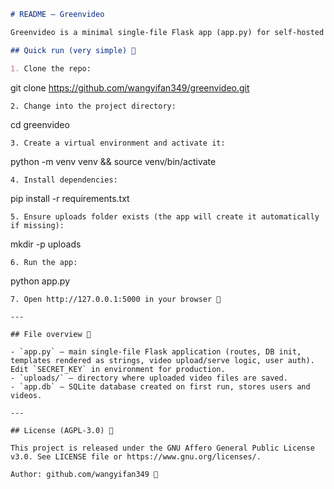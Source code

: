```markdown
# README — Greenvideo

Greenvideo is a minimal single-file Flask app (app.py) for self-hosted video sharing. Users can register/login, upload videos (mp4/webm/ogg/mov/mkv up to 500MB), mark videos public or hidden, manage their videos (toggle visibility, delete), and search other users by username with an LCS-based similarity ranking. Public videos are viewable on user pages. The app stores files in ./uploads and metadata in app.db (SQLite).

## Quick run (very simple) 🚀

1. Clone the repo:
   ```
   git clone https://github.com/wangyifan349/greenvideo.git
   ```
2. Change into the project directory:
   ```
   cd greenvideo
   ```
3. Create a virtual environment and activate it:
   ```
   python -m venv venv && source venv/bin/activate
   ```
4. Install dependencies:
   ```
   pip install -r requirements.txt
   ```
5. Ensure uploads folder exists (the app will create it automatically if missing):
   ```
   mkdir -p uploads
   ```
6. Run the app:
   ```
   python app.py
   ```
7. Open http://127.0.0.1:5000 in your browser 🎉

---

## File overview 📁

- `app.py` — main single-file Flask application (routes, DB init, templates rendered as strings, video upload/serve logic, user auth). Edit `SECRET_KEY` in environment for production.  
- `uploads/` — directory where uploaded video files are saved.  
- `app.db` — SQLite database created on first run, stores users and videos.

---

## License (AGPL-3.0) 📜

This project is released under the GNU Affero General Public License v3.0. See LICENSE file or https://www.gnu.org/licenses/.

Author: github.com/wangyifan349 💚
```
